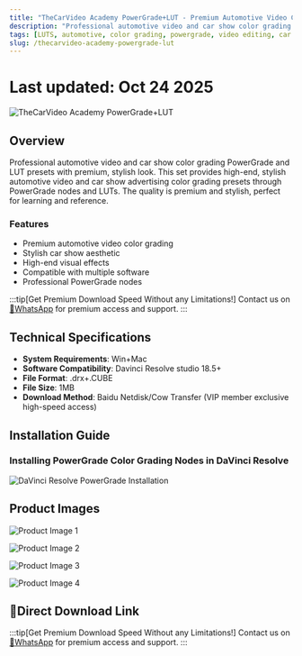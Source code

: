 ```yaml
---
title: "TheCarVideo Academy PowerGrade+LUT - Premium Automotive Video Color Grading"
description: "Professional automotive video and car show color grading PowerGrade and LUT presets with premium, stylish look. Perfect for automotive videos, car show advertisements and high-end automotive content."
tags: [LUTS, automotive, color grading, powergrade, video editing, car show]
slug: /thecarvideo-academy-powergrade-lut
---
```


# Last updated: Oct 24 2025

![TheCarVideo Academy PowerGrade+LUT](https://www.vfx123.com/wp-content/uploads/2025/10/1760609488-48293b12c86d24d.webp)

## Overview

Professional automotive video and car show color grading PowerGrade and LUT presets with premium, stylish look. This set provides high-end, stylish automotive video and car show advertising color grading presets through PowerGrade nodes and LUTs. The quality is premium and stylish, perfect for learning and reference.

### Features

- Premium automotive video color grading
- Stylish car show aesthetic
- High-end visual effects
- Compatible with multiple software
- Professional PowerGrade nodes

:::tip[Get Premium Download Speed Without any Limitations!]
Contact us on [💬WhatsApp](https://wa.me/+8613237610083) for premium  access and support.
:::

## Technical Specifications

- **System Requirements**: Win+Mac
- **Software Compatibility**: Davinci Resolve studio 18.5+
- **File Format**: .drx+.CUBE
- **File Size**: 1MB
- **Download Method**: Baidu Netdisk/Cow Transfer (VIP member exclusive high-speed access)

## Installation Guide

### Installing PowerGrade Color Grading Nodes in DaVinci Resolve

![DaVinci Resolve PowerGrade Installation](https://www.vfx123.com/wp-content/uploads/2023/06/168575721-a48bdd634a1b536.jpg)

## Product Images

![Product Image 1](https://www.vfx123.com/wp-content/uploads/2025/07/1751983577-46b6f270692df7d.jpg)

![Product Image 2](https://www.vfx123.com/wp-content/uploads/2025/07/175198358-d7a17ddae0c7bea.jpg)

![Product Image 3](https://www.vfx123.com/wp-content/uploads/2025/07/1751983597-7df529ccd0075d5.jpg)

![Product Image 4](https://www.vfx123.com/wp-content/uploads/2025/07/1751983611-f5971c182d58b84.jpg)

## 🚀Direct Download Link

:::tip[Get Premium Download Speed Without any Limitations!]
Contact us on [💬WhatsApp](https://wa.me/+8613237610083) for premium  access and support.
:::
